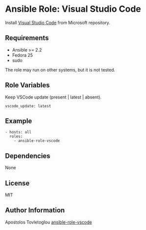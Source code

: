 # Ansible Role: Visual Studio Code

Install [Visual Studio Code](https://code.visualstudio.com/) from Microsoft repository.

## Requirements

- Ansible >= 2.2
- Fedora 25
- sudo

The role may run on other systems, but it is not tested.

## Role Variables

Keep VSCode update (present | latest | absent).

```
vscode_update: latest
```

## Example

```
- hosts: all
  roles:
    - ansible-role-vscode
```

## Dependencies

None

## License

MIT

## Author Information

Apostolos Tovletoglou [ansible-role-vscode](https://github.com/tovletoglou/ansible-vscode)
